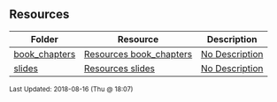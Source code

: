## Resources
| Folder | Resource | Description|
 | ------------|------------|------------|
 | [book_chapters](https://github.com/rugbyprof/2143-Object-Oriented-Programming/tree/master/Resources/book_chapters) | [ Resources book_chapters ](https://github.com/rugbyprof/2143-Object-Oriented-Programming/tree/master/Resources/book_chapters) | [ No Description](https://github.com/rugbyprof/2143-Object-Oriented-Programming/tree/master/Resources/book_chapters) | [N/A](https://github.com/rugbyprof/2143-Object-Oriented-Programming/tree/master/Resources/book_chapters) |
 | [slides](https://github.com/rugbyprof/2143-Object-Oriented-Programming/tree/master/Resources/slides) | [ Resources slides ](https://github.com/rugbyprof/2143-Object-Oriented-Programming/tree/master/Resources/slides) | [ No Description](https://github.com/rugbyprof/2143-Object-Oriented-Programming/tree/master/Resources/slides) | [N/A](https://github.com/rugbyprof/2143-Object-Oriented-Programming/tree/master/Resources/slides) |

<sup>Last Updated: 2018-08-16 (Thu @ 18:07)</sup>